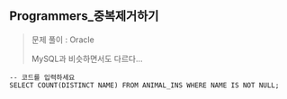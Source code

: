 ## Programmers_중복제거하기

>문제 풀이 : Oracle
>
>MySQL과 비슷하면서도 다르다...



```oracle
-- 코드를 입력하세요
SELECT COUNT(DISTINCT NAME) FROM ANIMAL_INS WHERE NAME IS NOT NULL;		
```

